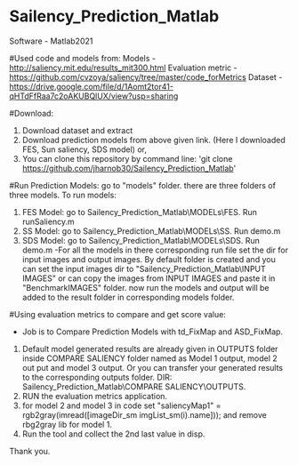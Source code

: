 # Sailency_Prediction_Matlab
Software - Matlab2021

#Used code and models from:
Models -  http://saliency.mit.edu/results_mit300.html
Evaluation metric - https://github.com/cvzoya/saliency/tree/master/code_forMetrics
Dataset - https://drive.google.com/file/d/1Aomt2tor41-qHTdFfRaa7c2oAKUBQlUX/view?usp=sharing

#Download:
1. Download dataset and extract
2. Download prediction models from above given link. (Here I downloaded FES, Sun saliency, SDS model)
or, 
3. You can clone this repository by command line: 
   'git clone https://github.com/jharnob30/Sailency_Prediction_Matlab' 

#Run Prediction Models:
go to "models" folder. there are three folders of three models. To run models:
1. FES Model: go to Sailency_Prediction_Matlab\MODELs\FES. Run runSaliency.m
2. SS Model: go to Sailency_Prediction_Matlab\MODELs\SS. Run demo.m
3. SDS Model: go to Sailency_Prediction_Matlab\MODELs\SDS. Run demo.m
-For all the models in there corresponding run file set the dir for input images and output images. By default folder is created and you can set the input images dir to "Sailency_Prediction_Matlab\INPUT IMAGES" or can copy the images from INPUT IMAGES and paste it in "BenchmarkIMAGES" folder. now run the models and output will be added to the result folder in corresponding models folder.

#Using evaluation metrics to compare and get score value:
- Job is to Compare Prediction Models with td_FixMap and ASD_FixMap. 
1. Default model generated results are already given in OUTPUTS folder inside COMPARE SALIENCY folder named as Model 1 output, model 2 out put and model 3 output. Or you can transfer your generated results to the corresponding outputs folder. DIR: Sailency_Prediction_Matlab\COMPARE SALIENCY\OUTPUTS. 
2. RUN the evaluation metrics application. 
3. for model 2 and model 3 in code set "saliencyMap1" = rgb2gray(imread([imageDir_sm imgList_sm(i).name])); and remove rbg2gray lib for model 1.
4. Run the tool and collect the 2nd last value in disp. 

Thank you.


